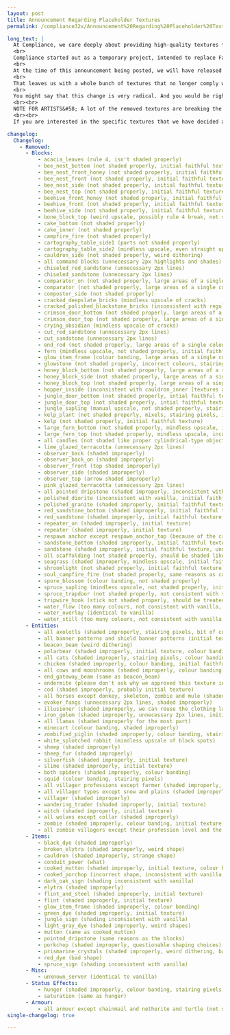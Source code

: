 ```yaml
---
layout: post
title: Announcement Regarding Placeholder Textures
permalink: /compliance32x/Announcement%20Regarding%20Placeholder%20Textures

long_text: |
  At Compliance, we care deeply about providing high-quality textures for Minecraft via our resource pack. Because of this, we have built a complicated voting system and strongly curated submission process to ensure that all textures added to Compliance are up to our standards. But none of this was without its flaws, and everything had to undergo a long period of iteration and feedback to reach the state where it is now.
  <br>
  Compliance started out as a temporary project, intended to replace Faithful as soon as possible. All textures in the first alpha were compiled with this in mind – some had already been made specifically for Compliance by our contributors, but the vast majority was picked up and retrieved from Faithful's only-textures channel, from artists that have joined the Compliance team since. These textures were given little to no art direction – not that it was clear what Compliance was supposed to look like back then in the first place. Most of the textures were hastily labelled as "placeholders" (even though nobody knew for sure which exact ones that included) and have lingered in the resource pack since, even after Compliance's art direction was formulated more clearly and after it became clear that it's not going to replace Faithful any time soon.
  <br>
  At the time of this announcement being posted, we will have released the rewritten Texture Guidelines for Compliance 32x. They took over a month to complete, span 22 pages and went through large amounts of edits and improvements before being finalised. This is why we have decided to enforce them retroactively, meaning that they apply to ALL textures, not just the ones added after the guidelines were published.
  <br>
  That leaves us with a whole bunch of textures that no longer comply with our texture guidelines. To increase awareness and hopefully boost artist productivity, we see it as fit to entirely remove these textures from all future versions of the pack, instead of just having them in some obscure list that nobody knows about.
  <br>
  You might say that this change is very radical. And you would be right. But we, as a team, have agreed unanimously that this measure is vital for Compliance's continued existence and quality. Yes, we know this is going to set the pack's progress back a lot, and we really can't do anything about that. But we believe in our contributors and artists, and trust that they will be motivated to fill all the gaps back in again. After all, there's no rush. We'll get there in the end!
  <br><br>
  NOTE FOR ARTISTS&#58; A lot of the removed textures are breaking the guidelines just barely, and can be simply be edited so they can be included in Compliance again. We recommend checking if editing is possible first, before starting any work.
  <br><br>
  If you are interested in the specific textures that we have decided are no longer fit for Compliance, as well as reasons why they're not, please read below.

changelog:
  Changelog:
    - Removed:
      - Blocks:
          - acacia_leaves (rule 4, isn't shaded properly)
          - bee_nest_bottom (not shaded properly, initial faithful texture)
          - bee_nest_front_honey (not shaded properly, initial faithful texture)
          - bee_nest_front (not shaded properly, initial faithful texture)
          - bee_nest_side (not shaded properly, initial faithful texture)
          - bee_nest_top (not shaded properly, initial faithful texture)
          - beehive_front_honey (not shaded properly, initial faithful texture)
          - beehive_front (not shaded properly, initial faithful texture, inconsistent with beehive_front_honey as per rule 10)
          - beehive_side (not shaded properly, initial faithful texture)
          - bone_block_top (weird upscale, possibly rule 4 break, not shaded properly)
          - cake_bottom (not shaded properly)
          - cake_inner (not shaded properly)
          - campfire_fire (not shaded properly)
          - cartography_table_side1 (parts not shaded properly)
          - cartography_table_side2 (mindless upscale, even straight up wrong in places)
          - cauldron_side (not shaded properly, weird dithering)
          - all command blocks (unnecessary 2px highlights and shades)
          - chiseled_red_sandstone (unnecessary 2px lines)
          - chiseled_sandstone (unnecessary 2px lines)
          - comparator_on (not shaded properly, large areas of a single colour)
          - comparator (not shaded properly, large areas of a single colour)
          - composter_side (not shaded properly)
          - cracked_deepslate_bricks (mindless upscale of cracks)
          - cracked_polished_blackstone_bricks (inconsistent with regular polished blackstone bricks, rule 10)
          - crimson_door_bottom (not shaded properly, large areas of a single colour)
          - crimson_door_top (not shaded properly, large areas of a single colour)
          - crying_obsidian (mindless upscale of cracks)
          - cut_red_sandstone (unnecessary 2px lines)
          - cut_sandstone (unnecessary 2px lines)
          - end_rod (not shaded properly, large areas of a single colour, mixels)
          - fern (mindless upscale, not shaded properly, initial faithful texture, inaccurate to vanilla in places)
          - glow_item_frame (colour banding, large areas of a single colour, not shaded properly)
          - glowstone (not shaded properly, incorrect colours, stairing pixels, initial faithful texture)
          - honey_block_bottom (not shaded properly, large areas of a single colour, initial faithful texture)
          - honey_block_side (not shaded properly, large areas of a single colour, initial faithful texture)
          - honey_block_top (not shaded properly, large areas of a single colour, initial faithful texture)
          - hopper_inside (inconsistent with cauldron_inner [textures are identical in vanilla])
          - jungle_door_bottom (not shaded properly, intial faithful texture)
          - jungle_door_top (not shaded properly, intial faithful texture)
          - jungle_sapling (manual upscale, not shaded properly, stairing pixels, initial faithful texture)
          - kelp_plant (not shaded properly, mixels, stairing pixels, initial faithful texture)
          - kelp (not shaded properly, initial faithful texture)
          - large_fern_bottom (not shaded properly, mindless upscale, incorrect colours, initial faithful texture)
          - large_fern_top (not shaded properly, mindless upscale, incorrect colours, initial faithful texture)
          - all candles (not shaded like proper cylindrical-type objects)
          - lime_glazed_terracotta (unnecessary 2px lines)
          - observer_back (shaded improperly)
          - observer_back_on (shaded improperly)
          - observer_front (top shaded improperly)
          - observer_side (shaded improperly)
          - observer_top (arrow shaded improperly)
          - pink_glazed_terracotta (unnecessary 2px lines)
          - all pointed dripstone (shaded improperly, inconsistent with dripstone block)
          - polished_diorite (inconsistent with vanilla, initial faithful texture)
          - polished_granite (shaded improperly, initial faithful texture)
          - red_sandstone_bottom (shaded improperly, initial faithful texture, unnecessary 2px lines at the top)
          - red_sandstone (shaded improperly, initial faithful texture, unnecessary 2px lines at the top)
          - repeater_on (shaded improperly, initial texture)
          - repeater (shaded improperly, initial texture)
          - respawn anchor except respawn_anchor_top (because of the crying obsidian parts, will be re-added once a good crying obsidian texture is made)
          - sandstone_bottom (shaded improperly, initial faithful texture, unnecessary 2px lines at the top)
          - sandstone (shaded improperly, initial faithful texture, unnecessary 2px lines at the top)
          - all scaffolding (not shaded properly, should be shaded like other cylindrical-type objects and employ linear dithering)
          - seagrass (shaded improperly, mindless upscale, initial faithful texture)
          - shroomlight (not shaded properly, initial faithful texture)
          - soul_campfire_fire (not shaded properly, same reasons as campfire_fire)
          - spore_blossom (colour banding, not shaded properly)
          - spruce_sapling (mindless upscale, not shaded properly, initial faithful texture)
          - spruce_trapdoor (not shaded properly, not consistent with spruce_door, initial faithful texture)
          - tripwire_hook (stick not shaded properly, should be treated as a cylindrical-type object)
          - water_flow (too many colours, not consistent with vanilla, too blurry, initial faithful texture)
          - water_overlay (identical to vanilla)
          - water_still (too many colours, not consistent with vanilla, too blurry, initial faithful texture)
      - Entities:
          - all axolotls (shaded improperly, stairing pixels, bit of colour banding)
          - all banner patterns and shield banner patterns (initial textures, weird antialiasing)
          - beacon_beam (weird dithering)
          - polarbear (shaded improperly, initial texture, colour banding)
          - all cats (shaded improperly, stairing pixels, colour banding, initial texture, probably incorrect colours)
          - chicken (shaded improperly, colour banding, initial faithful texture)
          - all cows and mooshrooms (shaded improperly, colour banding)
          - end_gateway_beam (same as beacon_beam)
          - endermite (please don't ask why we approved this texture in the first place)
          - cod (shaded improperly, probably initial texture)
          - all horses except donkey, skeleton, zombie and mule (shaded improperly, colour banding)
          - evoker_fangs (unnecessary 2px lines, shaded improperly)
          - illusioner (shaded improperly, we can reuse the clothing later though)
          - iron_golem (shaded improperly, unnecessary 2px lines, initial faithful texture)
          - all llamas (shaded improperly for the most part)
          - minecart (colour banding, shaded improperly)
          - zombified_piglin (shaded improperly, colour banding, stairing pixels)
          - white_splotched rabbit (mindless upscale of black spots)
          - sheep (shaded improperly)
          - sheep_fur (shaded improperly)
          - silverfish (shaded improperly, initial texture)
          - slime (shaded improperly, initial texture)
          - both spiders (shaded improperly, colour banding)
          - squid (colour banding, stairing pixels)
          - all villager professions except farmer (shaded improperly, colour banding)
          - all villager types except snow and plains (shaded improperly, colour banding)
          - villager (shaded improperly)
          - wandering_trader (shaded improperly, initial texture)
          - witch (shaded improperly, initial texture)
          - all wolves except collar (shaded improperly)
          - zombie (shaded improperly, colour banding, initial texture)
          - all zombie villagers except their profession level and the farmer profession (shaded improperly, colour banding)
      - Items:
          - black_dye (shaded improperly)
          - broken_elytra (shaded improperly, weird shape)
          - cauldron (shaded improperly, strange shape)
          - conduit_power (what)
          - cooked_mutton (shaded improperly, initial texture, colour banding)
          - cooked_porchop (incorrect shape, inconsistent with vanilla, initial texture)
          - dark_oak_sign (shading inconsistent with vanilla)
          - elytra (shaded improperly)
          - flint_and_steel (shaded improperly, initial texture)
          - flint (shaded improperly, initial texture)
          - glow_item_frame (shaded improperly, colour banding)
          - green_dye (shaded improperly, initial texture)
          - jungle_sign (shading inconsistent with vanilla)
          - light_gray_dye (shaded improperly, weird shapes)
          - mutton (same as cooked_mutton)
          - pointed_dripstone (same reasons as the blocks)
          - porkchop (shaded improperly, questionable shaping choices)
          - prismarine_crystals (shaded improperly, weird dithering, bad shape)
          - red_dye (bad shape)
          - spruce_sign (shading inconsistent with vanilla)
      - Misc:
          - unknown_server (identical to vanilla)
      - Status Effects:
          - hunger (shaded improperly, colour banding, stairing pixels, initial texture)
          - saturation (same as hunger)
      - Armour:
          - all armour except chainmail and netherite and turtle (not shaded properly)
single-changelog: true

---
```

